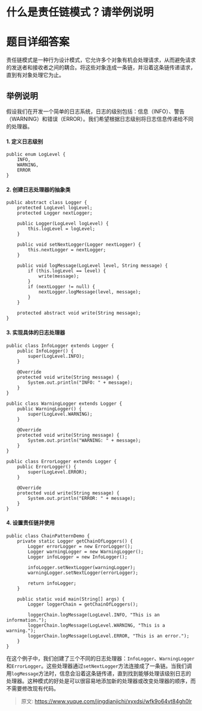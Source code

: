 # 什么是责任链模式？请举例说明

# 题目详细答案
责任链模式是一种行为设计模式，它允许多个对象有机会处理请求，从而避免请求的发送者和接收者之间的耦合。将这些对象连成一条链，并沿着这条链传递请求，直到有对象处理它为止。

## 举例说明
假设我们在开发一个简单的日志系统，日志的级别包括：信息（INFO）、警告（WARNING）和错误（ERROR）。我们希望根据日志级别将日志信息传递给不同的处理器。

#### 1. 定义日志级别
```plain
public enum LogLevel {
    INFO,
    WARNING,
    ERROR
}
```

#### 2. 创建日志处理器的抽象类
```plain
public abstract class Logger {
    protected LogLevel logLevel;
    protected Logger nextLogger;

    public Logger(LogLevel logLevel) {
        this.logLevel = logLevel;
    }

    public void setNextLogger(Logger nextLogger) {
        this.nextLogger = nextLogger;
    }

    public void logMessage(LogLevel level, String message) {
        if (this.logLevel == level) {
            write(message);
        }
        if (nextLogger != null) {
            nextLogger.logMessage(level, message);
        }
    }

    protected abstract void write(String message);
}
```

#### 3. 实现具体的日志处理器
```plain
public class InfoLogger extends Logger {
    public InfoLogger() {
        super(LogLevel.INFO);
    }

    @Override
    protected void write(String message) {
        System.out.println("INFO: " + message);
    }
}

public class WarningLogger extends Logger {
    public WarningLogger() {
        super(LogLevel.WARNING);
    }

    @Override
    protected void write(String message) {
        System.out.println("WARNING: " + message);
    }
}

public class ErrorLogger extends Logger {
    public ErrorLogger() {
        super(LogLevel.ERROR);
    }

    @Override
    protected void write(String message) {
        System.out.println("ERROR: " + message);
    }
}
```

#### 4. 设置责任链并使用
```plain
public class ChainPatternDemo {
    private static Logger getChainOfLoggers() {
        Logger errorLogger = new ErrorLogger();
        Logger warningLogger = new WarningLogger();
        Logger infoLogger = new InfoLogger();

        infoLogger.setNextLogger(warningLogger);
        warningLogger.setNextLogger(errorLogger);

        return infoLogger;
    }

    public static void main(String[] args) {
        Logger loggerChain = getChainOfLoggers();

        loggerChain.logMessage(LogLevel.INFO, "This is an information.");
        loggerChain.logMessage(LogLevel.WARNING, "This is a warning.");
        loggerChain.logMessage(LogLevel.ERROR, "This is an error.");
    }
}
```

在这个例子中，我们创建了三个不同的日志处理器：`InfoLogger`、`WarningLogger`和`ErrorLogger`。这些处理器通过`setNextLogger`方法连接成了一条链。当我们调用`logMessage`方法时，信息会沿着这条链传递，直到找到能够处理该级别日志的处理器。这种模式的好处是可以很容易地添加新的处理器或改变处理器的顺序，而不需要修改现有代码。



> 原文: <https://www.yuque.com/jingdianjichi/xyxdsi/wfk9o64vt84gh0lr>